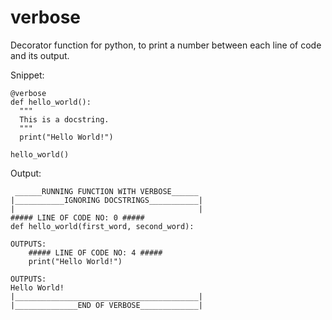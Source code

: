 # verbose
Decorator function for python, to print a number between each line of code and its output.

Snippet:
```
@verbose
def hello_world():
  """
  This is a docstring.
  """
  print("Hello World!")

hello_world()
```
Output:
```
 ______RUNNING FUNCTION WITH VERBOSE______
|___________IGNORING DOCSTRINGS___________|
|                                         |
##### LINE OF CODE NO: 0 #####
def hello_world(first_word, second_word):

OUTPUTS:
    ##### LINE OF CODE NO: 4 #####
    print("Hello World!")

OUTPUTS:
Hello World!
|_________________________________________|
|______________END OF VERBOSE_____________|

```
